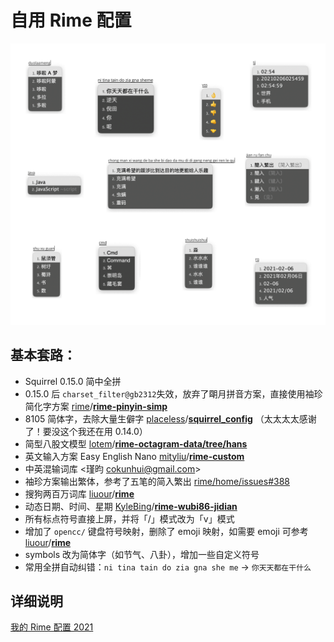 # 自用 Rime 配置

![demo](./demo.jpg)



## 基本套路：

-   Squirrel 0.15.0 简中全拼
-   0.15.0 后 `charset_filter@gb2312`失效，放弃了朙月拼音方案，直接使用袖珍简化字方案 [rime](https://github.com/rime)/**[rime-pinyin-simp](https://github.com/rime/rime-pinyin-simp)**
-   8105 简体字，去除大量生僻字 [placeless](https://github.com/placeless)/**[squirrel_config](https://github.com/placeless/squirrel_config)** （太太太太感谢了！要没这个我还在用 0.14.0）
-   简型八股文模型 [lotem](https://github.com/lotem)/**[rime-octagram-data/tree/hans](https://github.com/lotem/rime-octagram-data/tree/hans)**
-   英文输入方案 Easy English Nano [mityliu](https://github.com/mityliu)/**[rime-custom](https://github.com/mityliu/rime-custom)**
-   中英混输词库 <瑾昀 <cokunhui@gmail.com>>
-   袖珍方案输出繁体，参考了五笔的简入繁出 [rime/home/issues#388](https://github.com/rime/home/issues/388#issuecomment-504572224) 
-   搜狗两百万词库 [liuour](https://github.com/liuour)/**[rime](https://github.com/liuour/rime)**
-   动态日期、时间、星期 [KyleBing](https://github.com/KyleBing)/**[rime-wubi86-jidian](https://github.com/KyleBing/rime-wubi86-jidian)**
-   所有标点符号直接上屏，并将「/」模式改为「v」模式
-   增加了 `opencc/` 键盘符号映射，删除了 emoji 映射，如需要 emoji 可参考  [liuour](https://github.com/liuour)/**[rime](https://github.com/liuour/rime)**
-   symbols 改为简体字（如节气、八卦），增加一些自定义符号
-   常用全拼自动纠错：`ni tina tain do zia gna she me` → `你天天都在干什么`


## 详细说明

[我的 Rime 配置 2021](https://dvel.xyz/post/30/)


